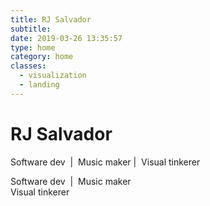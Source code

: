 ```yaml
---
title: RJ Salvador
subtitle:
date: 2019-03-26 13:35:57
type: home
category: home
classes:
  - visualization
  - landing
---
```


<ThreeCanvas></ThreeCanvas>

<div class="home-content-wrapper">
  <h1 class="content-title">RJ Salvador</h1>
  <p class="content-subtitle content-subtitle--desktop">Software dev &nbsp;| &nbsp;Music maker&nbsp;| &nbsp;Visual tinkerer</p>
  <p class="content-subtitle content-subtitle--mobile">Software dev &nbsp;| &nbsp;Music maker<br>Visual tinkerer</p>
</div>
